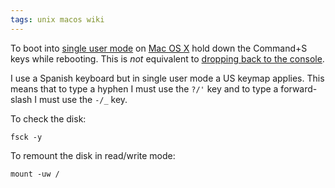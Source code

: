 ```yaml
---
tags: unix macos wiki
---
```


To boot into [single user mode](/wiki/single_user_mode) on [Mac OS X](/wiki/Mac_OS_X) hold down the Command+S keys while rebooting. This is _not_ equivalent to [dropping back to the console](/wiki/dropping_back_to_the_console).

I use a Spanish keyboard but in single user mode a US keymap applies. This means that to type a hyphen I must use the `?/'` key and to type a forward-slash I must use the `-/_` key.

To check the disk:

    fsck -y

To remount the disk in read/write mode:

    mount -uw /
